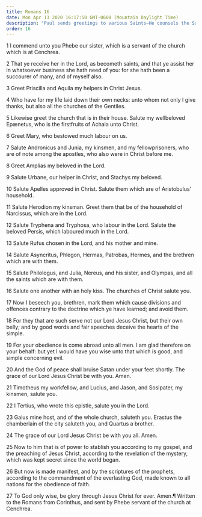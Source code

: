 ```yaml
---
title: Romans 16
date: Mon Apr 13 2020 16:17:50 GMT-0600 (Mountain Daylight Time)
description: "Paul sends greetings to various Saints—He counsels the Saints to avoid those who cause divisions—The Saints should be wise concerning good and innocent concerning evil."
order: 16
---
```


1 I commend unto you Phebe our sister, which is a servant of the church which is at Cenchrea.

2 That ye receive her in the Lord, as becometh saints, and that ye assist her in whatsoever business she hath need of you: for she hath been a succourer of many, and of myself also.

3 Greet Priscilla and Aquila my helpers in Christ Jesus.

4 Who have for my life laid down their own necks: unto whom not only I give thanks, but also all the churches of the Gentiles.

5 Likewise greet the church that is in their house. Salute my wellbeloved Epænetus, who is the firstfruits of Achaia unto Christ.

6 Greet Mary, who bestowed much labour on us.

7 Salute Andronicus and Junia, my kinsmen, and my fellowprisoners, who are of note among the apostles, who also were in Christ before me.

8 Greet Amplias my beloved in the Lord.

9 Salute Urbane, our helper in Christ, and Stachys my beloved.

10 Salute Apelles approved in Christ. Salute them which are of Aristobulus’ household.

11 Salute Herodion my kinsman. Greet them that be of the household of Narcissus, which are in the Lord.

12 Salute Tryphena and Tryphosa, who labour in the Lord. Salute the beloved Persis, which laboured much in the Lord.

13 Salute Rufus chosen in the Lord, and his mother and mine.

14 Salute Asyncritus, Phlegon, Hermas, Patrobas, Hermes, and the brethren which are with them.

15 Salute Philologus, and Julia, Nereus, and his sister, and Olympas, and all the saints which are with them.

16 Salute one another with an holy kiss. The churches of Christ salute you.

17 Now I beseech you, brethren, mark them which cause divisions and offences contrary to the doctrine which ye have learned; and avoid them.

18 For they that are such serve not our Lord Jesus Christ, but their own belly; and by good words and fair speeches deceive the hearts of the simple.

19 For your obedience is come abroad unto all men. I am glad therefore on your behalf: but yet I would have you wise unto that which is good, and simple concerning evil.

20 And the God of peace shall bruise Satan under your feet shortly. The grace of our Lord Jesus Christ be with you. Amen.

21 Timotheus my workfellow, and Lucius, and Jason, and Sosipater, my kinsmen, salute you.

22 I Tertius, who wrote this epistle, salute you in the Lord.

23 Gaius mine host, and of the whole church, saluteth you. Erastus the chamberlain of the city saluteth you, and Quartus a brother.

24 The grace of our Lord Jesus Christ be with you all. Amen.

25 Now to him that is of power to stablish you according to my gospel, and the preaching of Jesus Christ, according to the revelation of the mystery, which was kept secret since the world began.

26 But now is made manifest, and by the scriptures of the prophets, according to the commandment of the everlasting God, made known to all nations for the obedience of faith.

27 To God only wise, be glory through Jesus Christ for ever. Amen.¶ Written to the Romans from Corinthus, and sent by Phebe servant of the church at Cenchrea.
